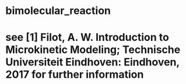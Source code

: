 # bimolecular_reaction
# see [1] Filot, A. W. Introduction to Microkinetic Modeling; Technische Universiteit Eindhoven: Eindhoven, 2017 for further information
